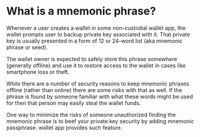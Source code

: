 # What is a mnemonic phrase?

Whenever a user creates a wallet in some non-custodial wallet app, the wallet prompts user to backup private key associated with it. That private key is usually presented in a form of 12 or 24-word list (aka mnemonic phrase or seed).

The wallet owner is expected to safely store this phrase somewhere (generally offline) and use it to restore access to the wallet in cases like smartphone loss or theft.

While there are a number of security reasons to keep mnemonic phrases offline (rather than online) there are some risks with that as well. If the phrase is found by someone familiar with what these words might be used for then that person may easily steal the wallet funds.

One way to minimize the risks of someone unauthorized finding the mnemonic phrase is to beef your private key security by adding mnemonic passphrase. wallet app provides such feature.
